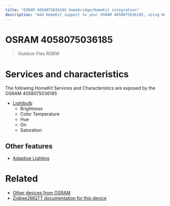```yaml
---
title: "OSRAM 4058075036185 Homebridge/HomeKit integration"
description: "Add HomeKit support to your OSRAM 4058075036185, using Homebridge, Zigbee2MQTT and homebridge-z2m."
---
```

<!---
This file has been GENERATED using src/docgen/docgen.ts
DO NOT EDIT THIS FILE MANUALLY!
-->
# OSRAM 4058075036185
> Outdoor Flex RGBW


# Services and characteristics
The following HomeKit Services and Characteristics are exposed by
the OSRAM 4058075036185

* [Lightbulb](../../light.md)
  * Brightness
  * Color Temperature
  * Hue
  * On
  * Saturation


## Other features
* [Adaptive Lighting](../../light.md)


# Related
* [Other devices from OSRAM](../index.md#osram)
* [Zigbee2MQTT documentation for this device](https://www.zigbee2mqtt.io/devices/4058075036185.html)